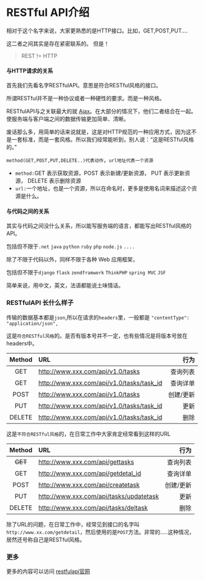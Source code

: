 RESTful API介绍
===
相对于这个名字来说，大家更熟悉的是HTTP接口。比如，GET,POST,PUT....

这二者之间其实是存在紧密联系的。
但是！
>REST != HTTP
#### 与HTTP请求的关系
首先我们先看名字RESTfulAPI。意思是符合RESTful风格的接口。

所谓RESTful并不是一种协议或者一种硬性的要求。而是一种风格。

RESTfulAPI与之关联最大的就 [Ajax](http://)。在大部分的情况下，他们二者结合在一起。使服务端与客户端之间的数据传输更加简单、清晰。

废话那么多，用简单的话来说就是，这是对HTTP规范的一种应用方式，因为这不是一套标准，而是一套风格。所以我们经常能听到，别人说：“这是RESTful风格的。”

``method(GET,POST,PUT,DELETE..)代表动作``，``url地址代表一个资源``
  + ``method:``GET 表示获取资源，POST 表示新建/更新资源， PUT 表示更新资源， DELETE 表示删除资源
  + ``url:``一个地址，也是一个资源，所以在命名时，更多是使用名词来描述这个资源是什么。

#### 与代码之间的关系
其实与代码之间没什么关系，所以能写服务端的语言，都能写出RESTful风格的API。

包括但不限于``.net`` ``java`` ``python`` ``ruby`` ``php`` ``node.js`` ``....``

除了不限于代码以外，同样不限于各种 Web 应用框架，

包括但不限于``django`` ``flask`` ``zendframwork`` ``ThinkPHP`` ``spring MVC`` ``JSF ``

简单来说，用中文，英文，法语都能说土味情话。

### RESTfulAPI 长什么样子
传输的数据基本都是``json``,所以在请求的``headers``里，一般都是 ``"contentType": "application/json",``

这是`符合RESTful风格`的。是否有版本号并不一定，也有些情况是将版本号放在headers中。

|Method|URL|行为|
|:----:|:----|----:|
|GET|http://www.xxx.com/api/v1.0/tasks|查询列表|
|GET|http://www.xxx.com/api/v1.0/tasks/task_id|查询详单|
|POST|http://www.xxx.com/api/v1.0/tasks|创建/更新|
|PUT|http://www.xxx.com/api/v1.0/tasks/task_id|更新|
|DELETE|http://www.xxx.com/api/v1.0/tasks/task_id|删除|

这是`不符合RESTful风格`的，在日常工作中大家肯定经常看到这样的URL

|Method|URL|行为|
|:----:|:----|----:|
|~~GET~~|http://www.xxx.com/api/gettasks|查询列表|
|GET|http://www.xxx.com/api/getdetal_id|查询详单|
|POST|http://www.xxx.com/api/createtask|创建/更新|
|PUT|http://www.xxx.com/api/tasks/updatetask|更新|
|DELETE|http://www.xxx.com/api/tasks/deltask|删除|~~

除了URL的问题，在日常工作中，经常见到接口的名字叫``http://www.xx.com/getdetail``，然后使用的是``POST``方法。非常的.....这种情况，居然还号称自己是RESTful风格。

### 更多
更多的内容可以访问 [restfulapi官网](https://restfulapi.net/)
